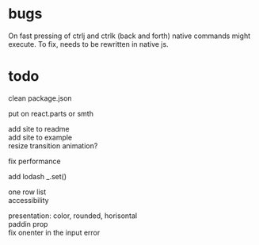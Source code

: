 # bugs  

On fast pressing of ctrlj and ctrlk (back and forth) native commands might execute. To fix, needs to be rewritten in native js.  

# todo  
<!-- rename   -->
clean package.json  
<!-- color prop   -->
put on react.parts or smth  
<!-- add focus on "/"   -->
add site to readme  
add site to example  
resize transition animation?  
<!-- filter data from outside expose handlers   -->
fix performance  
<!-- add esc   -->
<!-- test rounded corners   -->
<!-- allow passing variables   -->
<!-- onEnter   -->
add lodash _.set()  
<!-- focus on hover   -->
<!-- open on click   -->
<!-- make absolute above all   -->
one row list  
accessibility  
<!-- onEsc   -->
presentation: color, rounded, horisontal  
paddin prop  
fix onenter in the input error  

